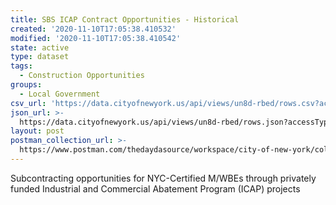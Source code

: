 ```yaml
---
title: SBS ICAP Contract Opportunities - Historical
created: '2020-11-10T17:05:38.410532'
modified: '2020-11-10T17:05:38.410542'
state: active
type: dataset
tags:
  - Construction Opportunities
groups:
  - Local Government
csv_url: 'https://data.cityofnewyork.us/api/views/un8d-rbed/rows.csv?accessType=DOWNLOAD'
json_url: >-
  https://data.cityofnewyork.us/api/views/un8d-rbed/rows.json?accessType=DOWNLOAD
layout: post
postman_collection_url: >-
  https://www.postman.com/thedaydasource/workspace/city-of-new-york/collection/15909983-8ccdd1e7-19ab-4415-8396-8c4217cab9cc
---
```

Subcontracting opportunities for NYC-Certified M/WBEs through privately funded Industrial and Commercial Abatement Program (ICAP) projects
